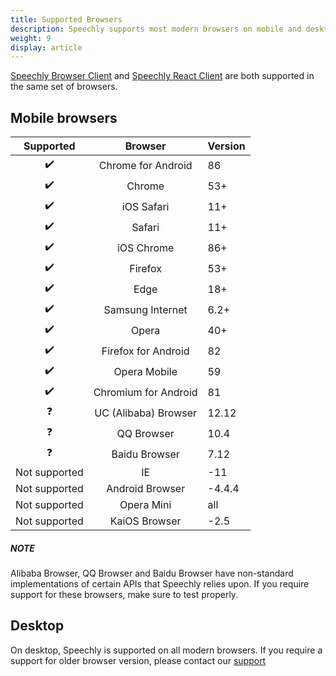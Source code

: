 ```yaml
---
title: Supported Browsers
description: Speechly supports most modern browsers on mobile and desktop.
weight: 9
display: article
---
```


[Speechly Browser Client](/client-libraries/web-client/) and [Speechly React Client](/client-libraries/react/) are both supported in the same set of browsers. 

## Mobile browsers

| Supported   | Browser  |   Version    |
| :----------------: | :--------------------: | ------- |
| ✔️              |   Chrome for Android   | 86      |
| ✔️             | Chrome               | 53+     |
| ✔️             | iOS Safari           | 11+     |
| ✔️             | Safari               | 11+     |
| ✔️             | iOS Chrome               | 86+     |
| ✔️             | Firefox              | 53+     |
| ✔️             | Edge                 | 18+     |
| ✔️             | Samsung Internet     | 6.2+    |
| ✔️             | Opera                | 40+     |
| ✔️             | Firefox for Android  | 82      |
| ✔️             | Opera Mobile         | 59      |
| ✔️             | Chromium for Android | 81      |
| ❓             | UC (Alibaba) Browser | 12.12   |
| ❓             | QQ Browser           | 10.4    |
| ❓             | Baidu Browser        | 7.12    |
| Not supported | IE                   | \-11    |
| Not supported     | Android Browser      | \-4.4.4 |
| Not supported     | Opera Mini           | all     |
| Not supported     | KaiOS Browser        | \-2.5   |

##### NOTE

Alibaba Browser, QQ Browser and Baidu Browser have non-standard implementations of certain APIs that Speechly relies upon. If you require support for these browsers, make sure to test properly.


## Desktop

On desktop, Speechly is supported on all modern browsers. If you require a support for older browser version, please contact our [support](mailto:hello@speechly.com)
